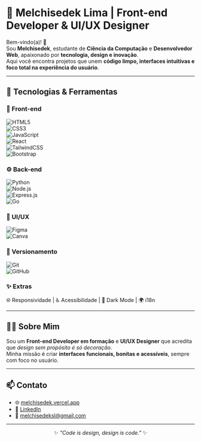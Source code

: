 # 🎨 Melchisedek Lima | Front-end Developer & UI/UX Designer  

Bem-vindo(a)! 👋  
Sou **Melchisedek**, estudante de **Ciência da Computação** e **Desenvolvedor Web**, apaixonado por **tecnologia, design e inovação**.  
Aqui você encontra projetos que unem **código limpo, interfaces intuitivas e foco total na experiência do usuário**.  

---

## 🚀 Tecnologias & Ferramentas  

### 🎯 Front-end  
![HTML5](https://img.shields.io/badge/HTML5-E34F26?style=for-the-badge&logo=html5&logoColor=white)  
![CSS3](https://img.shields.io/badge/CSS3-1572B6?style=for-the-badge&logo=css3&logoColor=white)  
![JavaScript](https://img.shields.io/badge/JavaScript-F7DF1E?style=for-the-badge&logo=javascript&logoColor=black)  
![React](https://img.shields.io/badge/React-20232A?style=for-the-badge&logo=react&logoColor=61DAFB)  
![TailwindCSS](https://img.shields.io/badge/TailwindCSS-38B2AC?style=for-the-badge&logo=tailwind-css&logoColor=white)  
![Bootstrap](https://img.shields.io/badge/Bootstrap-7952B3?style=for-the-badge&logo=bootstrap&logoColor=white)  

### ⚙️ Back-end  
![Python](https://img.shields.io/badge/Python-3776AB?style=for-the-badge&logo=python&logoColor=white)  
![Node.js](https://img.shields.io/badge/Node.js-339933?style=for-the-badge&logo=node.js&logoColor=white)  
![Express.js](https://img.shields.io/badge/Express.js-000000?style=for-the-badge&logo=express&logoColor=white)  
![Go](https://img.shields.io/badge/Go-00ADD8?style=for-the-badge&logo=go&logoColor=white)  

### 🎨 UI/UX  
![Figma](https://img.shields.io/badge/Figma-F24E1E?style=for-the-badge&logo=figma&logoColor=white)  
![Canva](https://img.shields.io/badge/Canva-00C4CC?style=for-the-badge&logo=canva&logoColor=white)  

### 📂 Versionamento  
![Git](https://img.shields.io/badge/Git-F05032?style=for-the-badge&logo=git&logoColor=white)  
![GitHub](https://img.shields.io/badge/GitHub-181717?style=for-the-badge&logo=github&logoColor=white)  

### ✨ Extras  
🌐 Responsividade | ♿ Acessibilidade | 🌙 Dark Mode | 🌍 i18n  

---

## 🧑‍💻 Sobre Mim  
Sou um **Front-end Developer em formação** e **UI/UX Designer** que acredita que *design sem propósito é só decoração*.  
Minha missão é criar **interfaces funcionais, bonitas e acessíveis**, sempre com foco no usuário.  

---

## 📫 Contato  
- 🌐 [melchisedek.vercel.app](https://melchisedeksl.vercel.app/)  
- 💼 [LinkedIn](https://www.linkedin.com/in/melchisedek-de-sousa-lima)  
- 📧 melchisedeksl@gmail.com  

---

<p align="center">✨ <i>"Code is design, design is code."</i> ✨</p>
